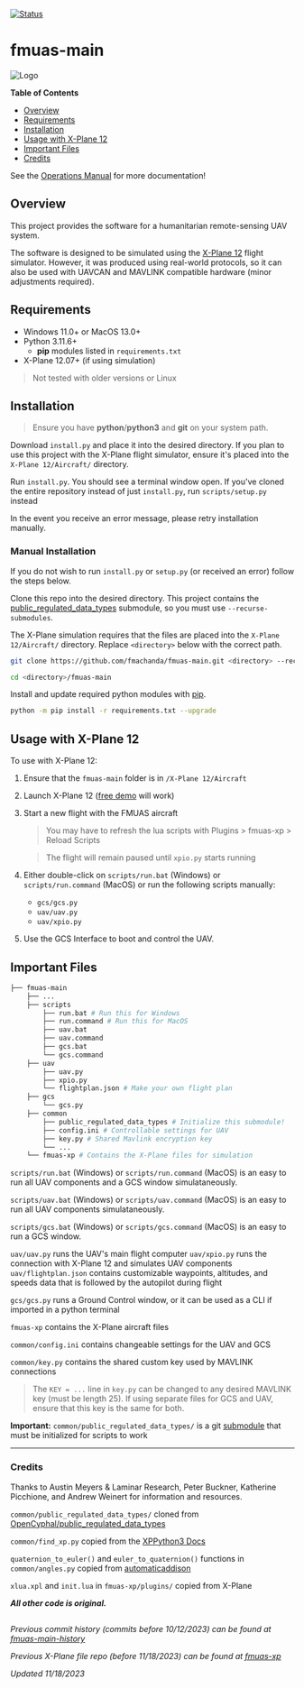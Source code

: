 [![Status](https://img.shields.io/badge/status-Development-orange)](https://trello.com/b/E168SpHn/fmuas)

# fmuas-main
![Logo](https://github.com/fmachanda/fmuas-main/blob/master/fmuas_logo.png?raw=true)


**Table of Contents**
* [Overview](#overview)
* [Requirements](#requirements)
* [Installation](#installation)
* [Usage with X-Plane 12](#usage-with-x-plane-12)
* [Important Files](#important-files)
* [Credits](#credits)

See the [Operations Manual][flight-manual-link] for more documentation!

## Overview
This project provides the software for a humanitarian remote-sensing UAV system.  

The software is designed to be simulated using the [X-Plane 12][xplane-link] flight simulator. However, it was produced using real-world protocols, so  it can also be used with UAVCAN and MAVLINK compatible hardware (minor adjustments required).

## Requirements
* Windows 11.0+ or MacOS 13.0+
* Python 3.11.6+
    * **pip** modules listed in `requirements.txt`
* X-Plane 12.07+ (if using simulation)

> Not tested with older versions or Linux

## Installation

> Ensure you have **python**/**python3** and **git** on your system path.

Download `install.py` and place it into the desired directory. If you plan to use this project with the X-Plane flight simulator, ensure it's placed into the `X-Plane 12/Aircraft/` directory.

Run `install.py`. You should see a terminal window open. If you've cloned the entire repository instead of just `install.py`, run `scripts/setup.py` instead

In the event you receive an error message, please retry installation manually.

### Manual Installation

If you do not wish to run `install.py` or `setup.py` (or received an error) follow the steps below.

Clone this repo into the desired directory. This project contains the [public_regulated_data_types][prdt-link] submodule, so you must use `--recurse-submodules`.

The X-Plane simulation requires that the files are placed into the `X-Plane 12/Aircraft/` directory. Replace `<directory>` below with the correct path.

```bash
git clone https://github.com/fmachanda/fmuas-main.git <directory> --recurse-submodules

cd <directory>/fmuas-main
```

Install and update required python modules with [pip](https://pip.pypa.io/en/stable/installation/).

```bash
python -m pip install -r requirements.txt --upgrade
```

## Usage with X-Plane 12

To use with X-Plane 12:

1. Ensure that the `fmuas-main` folder is in `/X-Plane 12/Aircraft`

2. Launch X-Plane 12 ([free demo][xplane-link] will work)

3. Start a new flight with the FMUAS aircraft

    > You may have to refresh the lua scripts with Plugins > fmuas-xp > Reload Scripts

    > The flight will remain paused until `xpio.py` starts running

4. Either double-click on `scripts/run.bat` (Windows) or `scripts/run.command` (MacOS) or run the following scripts manually:
    * `gcs/gcs.py`
    * `uav/uav.py`
    * `uav/xpio.py`

5. Use the GCS Interface to boot and control the UAV.

## Important Files

```bash
├── fmuas-main 
    ├── ...
    ├── scripts
        ├── run.bat # Run this for Windows
        ├── run.command # Run this for MacOS
        ├── uav.bat
        ├── uav.command
        ├── gcs.bat
        └── gcs.command
    ├── uav
        ├── uav.py
        ├── xpio.py
        └── flightplan.json # Make your own flight plan
    ├── gcs
        └── gcs.py
    ├── common
        ├── public_regulated_data_types # Initialize this submodule!
        ├── config.ini # Controllable settings for UAV
        ├── key.py # Shared Mavlink encryption key
        └── ...
    └── fmuas-xp # Contains the X-Plane files for simulation
```

`scripts/run.bat` (Windows) or `scripts/run.command` (MacOS) is an easy to run all UAV components and a GCS window simulataneously.

`scripts/uav.bat` (Windows) or `scripts/uav.command` (MacOS) is an easy to run all UAV components simulataneously.

`scripts/gcs.bat` (Windows) or `scripts/gcs.command` (MacOS) is an easy to run a GCS window.

`uav/uav.py` runs the UAV's main flight computer
`uav/xpio.py` runs the connection with X-Plane 12 and simulates UAV components
`uav/flightplan.json` contains customizable waypoints, altitudes, and speeds data that is followed by the autopilot during flight

`gcs/gcs.py` runs a Ground Control window, or it can be used as a CLI if imported in a python terminal

`fmuas-xp` contains the X-Plane aircraft files

`common/config.ini` contains changeable settings for the UAV and GCS  

`common/key.py` contains the shared custom key used by MAVLINK connections
> The `KEY = ...` line in `key.py` can be changed to any desired MAVLINK key (must be length 25). If using separate files for GCS and UAV, ensure that this key is the same for both.  

**Important:** `common/public_regulated_data_types/` is a git [submodule][prdt-link] that must be initialized for scripts to work

---
### Credits

Thanks to Austin Meyers & Laminar Research, Peter Buckner, Katherine Picchione, and Andrew Weinert for information and resources.

`common/public_regulated_data_types/` cloned from [OpenCyphal/public_regulated_data_types][prdt-link]

`common/find_xp.py` copied from the [XPPython3 Docs](https://xppython3.readthedocs.io/en/latest/_static/find_xp.py)  

`quaternion_to_euler()` and `euler_to_quaternion()` functions in `common/angles.py` copied from [automaticaddison](https://automaticaddison.com)

`xlua.xpl` and `init.lua` in `fmuas-xp/plugins/` copied from X-Plane

***All  other code is original.***

##

*Previous commit history (commits before 10/12/2023) can be found at [fmuas-main-history](https://github.com/fmachanda/fmuas-main-history)*

*Previous X-Plane file repo (before 11/18/2023) can be found at [fmuas-xp][fmuas-xp-link]*

*Updated 11/18/2023*


[prdt-link]: https://github.com/OpenCyphal/public_regulated_data_types
[xplane-link]: https://www.x-plane.com/desktop/try-it/
[fmuas-xp-link]: https://github.com/fmachanda/fmuas-xp
[flight-manual-link]: https://drive.google.com/file/d/10-qno50bdPXd9zrQrpF1-gox775YPN9c/view